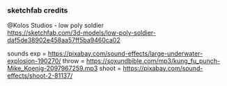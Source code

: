 ### sketchfab credits

@Kolos Studios - low poly soldier \
https://sketchfab.com/3d-models/low-poly-soldier-daf5de38902e458aa57ff5ba9460ca02


sounds
exp = https://pixabay.com/sound-effects/large-underwater-explosion-190270/
throw = https://soxundbible.com/mp3/kung_fu_punch-Mike_Koenig-2097967259.mp3
shoot = https://pixabay.com/sound-effects/shoot-2-81137/